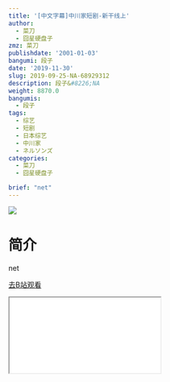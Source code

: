 ```yaml
---
title: '[中文字幕]中川家短剧-新干线上'
author:
  - 菜刀
  - 囧星硬盘子
zmz: 菜刀
publishdate: '2001-01-03'
bangumi: 段子
date: '2019-11-30'
slug: 2019-09-25-NA-68929312
description: 段子&#8226;NA
weight: 8870.0
bangumis:
  - 段子
tags:
  - 综艺
  - 短剧
  - 日本综艺
  - 中川家
  - ネルソンズ
categories:
  - 菜刀
  - 囧星硬盘子

brief: "net"
---
```

![](https://raw.githubusercontent.com/tcgriffith/owaraisite/master/static/tmpimg/d04ce46ab9938d222ce9cb5e82156ee2520c16d0.jpg.480.jpg)
# 简介  
net  

[去B站观看](https://www.bilibili.com/video/av68929312/)
<div class ="resp-container"><iframe class="testiframe" src="//player.bilibili.com/player.html?aid=68929312"", scrolling="no", allowfullscreen="true" > </iframe></div> 
